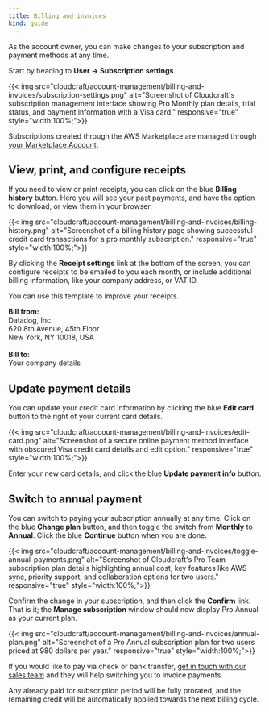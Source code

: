 ```yaml
---
title: Billing and invoices
kind: guide
---
```


As the account owner, you can make changes to your subscription and payment methods at any time.

Start by heading to **User → Subscription settings**.

{{< img src="cloudcraft/account-management/billing-and-invoices/subscription-settings.png" alt="Screenshot of Cloudcraft's subscription management interface showing Pro Monthly plan details, trial status, and payment information with a Visa card." responsive="true" style="width:100%;">}}

<section class="alert alert-info">
  <p>Subscriptions created through the AWS Marketplace are managed through <a referrerpolicy="no-referrer" rel="noopener noreferrer external help" href="https://aws.amazon.com/marketplace/account-management" data-type="URL" data-id="https://aws.amazon.com/marketplace/account-management">your Marketplace Account</a>.</p>
  </section>

## View, print, and configure receipts

If you need to view or print receipts, you can click on the blue **Billing history** button. Here you will see your past payments, and have the option to download, or view them in your browser.

{{< img src="cloudcraft/account-management/billing-and-invoices/billing-history.png" alt="Screenshot of a billing history page showing successful credit card transactions for a pro monthly subscription." responsive="true" style="width:100%;">}}

By clicking the **Receipt settings** link at the bottom of the screen, you can configure receipts to be emailed to you each month, or include additional billing information, like your company address, or VAT ID.

<section class="alert alert-info">
  <p>You can use this template to improve your receipts.</p>
  <p>
    <strong>Bill from:</strong><br>
    Datadog, Inc.<br>
    620 8th Avenue, 45th Floor<br>
    New York, NY 10018, USA<br><br>
    <strong>Bill to:</strong><br>
    Your company details
  </p>
</section>

## Update payment details

You can update your credit card information by clicking the blue **Edit card** button to the right of your current card details.

{{< img src="cloudcraft/account-management/billing-and-invoices/edit-card.png" alt="Screenshot of a secure online payment method interface with obscured Visa credit card details and edit option." responsive="true" style="width:100%;">}}

Enter your new card details, and click the blue **Update payment info** button.

## Switch to annual payment

You can switch to paying your subscription annually at any time. Click on the blue **Change plan** button, and then toggle the switch from **Monthly** to **Annual**. Click the blue **Continue** button when you are done.

{{< img src="cloudcraft/account-management/billing-and-invoices/toggle-annual-payments.png" alt="Screenshot of Cloudcraft's Pro Team subscription plan details highlighting annual cost, key features like AWS sync, priority support, and collaboration options for two users." responsive="true" style="width:100%;">}}

Confirm the change in your subscription, and then click the **Confirm** link. That is it; the **Manage subscription** window should now display Pro Annual as your current plan.

{{< img src="cloudcraft/account-management/billing-and-invoices/annual-plan.png" alt="Screenshot of a Pro Annual subscription plan for two users priced at 980 dollars per year." responsive="true" style="width:100%;">}}

If you would like to pay via check or bank transfer, [get in touch with our sales team](mailto:cloudcraft-sales@datadoghq.com) and they will help switching you to invoice payments.

<section class="alert alert-info">
  <p>Any already paid for subscription period will be fully prorated, and the remaining credit will be automatically applied towards the next billing cycle.</p>
</section>

